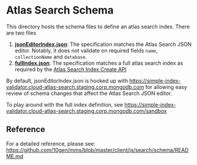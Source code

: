 # Atlas Search Schema

This directory hosts the schema files to define an atlas search index. There are two files
1. [**jsonEditorIndex.json**](https://github.com/manoj-pillay-10gen/simple-search-index-validator/blob/main/schema/index.json): 
The specification matches the Atlas Search JSON editor. Notably, it does not validate on required 
fields `name`, `collectionName` and `database`.
2. [**fullIndex.json**](https://github.com/manoj-pillay-10gen/simple-search-index-validator/blob/main/schema/fullIndex.json): 
The specification matches a full atlas search index as required by the [Atlas Search Index Create 
API](https://www.mongodb.com/docs/atlas/reference/api-resources-spec/#tag/Atlas-Search/operation/createAtlasSearchIndex)

By default, jsonEditorIndex.json is hooked up with https://simple-index-validator.cloud-atlas-search.staging.corp.mongodb.com
for allowing easy review of schema changes that affect the Atlas Search JSON editor.

To play around with the full index definition, 
see https://simple-index-validator.cloud-atlas-search.staging.corp.mongodb.com/sandbox

## Reference

For a detailed reference, please see: https://github.com/10gen/mms/blob/master/client/js/search/schema/README.md
